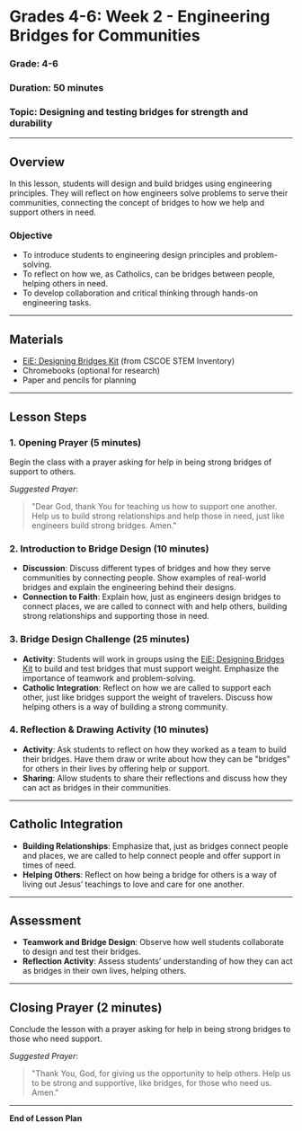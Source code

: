 # Grades 4-6: Week 2 - Engineering Bridges for Communities

### **Grade**: 4-6  
### **Duration**: 50 minutes  
### **Topic**: Designing and testing bridges for strength and durability

---

## **Overview**
In this lesson, students will design and build bridges using engineering principles. They will reflect on how engineers solve problems to serve their communities, connecting the concept of bridges to how we help and support others in need.

### **Objective**
- To introduce students to engineering design principles and problem-solving.
- To reflect on how we, as Catholics, can be bridges between people, helping others in need.
- To develop collaboration and critical thinking through hands-on engineering tasks.

---

## **Materials**
- [EiE: Designing Bridges Kit](https://cscoe.myturn.com/library/) (from CSCOE STEM Inventory)
- Chromebooks (optional for research)
- Paper and pencils for planning

---

## **Lesson Steps**

### **1. Opening Prayer (5 minutes)**  
Begin the class with a prayer asking for help in being strong bridges of support to others.

_Suggested Prayer_:
> "Dear God, thank You for teaching us how to support one another. Help us to build strong relationships and help those in need, just like engineers build strong bridges. Amen."

### **2. Introduction to Bridge Design (10 minutes)**  
- **Discussion**: Discuss different types of bridges and how they serve communities by connecting people. Show examples of real-world bridges and explain the engineering behind their designs.
- **Connection to Faith**: Explain how, just as engineers design bridges to connect places, we are called to connect with and help others, building strong relationships and supporting those in need.

### **3. Bridge Design Challenge (25 minutes)**  
- **Activity**: Students will work in groups using the [EiE: Designing Bridges Kit](https://cscoe.myturn.com/library/) to build and test bridges that must support weight. Emphasize the importance of teamwork and problem-solving.
- **Catholic Integration**: Reflect on how we are called to support each other, just like bridges support the weight of travelers. Discuss how helping others is a way of building a strong community.

### **4. Reflection & Drawing Activity (10 minutes)**  
- **Activity**: Ask students to reflect on how they worked as a team to build their bridges. Have them draw or write about how they can be "bridges" for others in their lives by offering help or support.
- **Sharing**: Allow students to share their reflections and discuss how they can act as bridges in their communities.

---

## **Catholic Integration**
- **Building Relationships**: Emphasize that, just as bridges connect people and places, we are called to help connect people and offer support in times of need.
- **Helping Others**: Reflect on how being a bridge for others is a way of living out Jesus’ teachings to love and care for one another.

---

## **Assessment**
- **Teamwork and Bridge Design**: Observe how well students collaborate to design and test their bridges.
- **Reflection Activity**: Assess students’ understanding of how they can act as bridges in their own lives, helping others.

---

## **Closing Prayer (2 minutes)**  
Conclude the lesson with a prayer asking for help in being strong bridges to those who need support.

_Suggested Prayer_:
> "Thank You, God, for giving us the opportunity to help others. Help us to be strong and supportive, like bridges, for those who need us. Amen."

---

**End of Lesson Plan**
